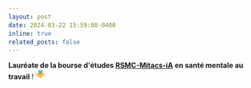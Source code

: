 ```yaml
---
layout: post
date: 2024-03-22 15:59:00-0400
inline: true
related_posts: false
---
```


<b>Lauréate de la bourse d'études <a href="https://www.mhrc-rsmc.ca/boursesdetudes/chloevoyer">RSMC-Mitacs-iA</a> en santé mentale au travail</b> ! <img src="/assets/img/icons/prize-money.svg" width="20" height="20" alt="prize-money">
